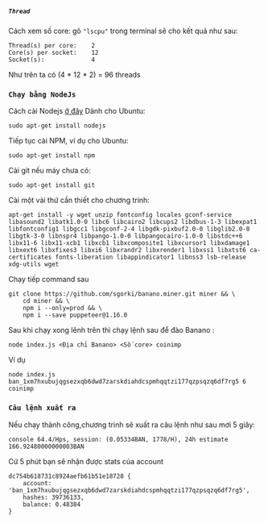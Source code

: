 ##### `Thread `
Cách xem số core: gõ  `"lscpu"` trong terminal sẽ cho kết quả như sau:
```
Thread(s) per core:    2
Core(s) per socket:    12
Socket(s):             4
```
Như trên ta có (4 * 12 * 2) = 96 threads

### ` Chạy bằng NodeJs `
Cách cài Nodejs [ở đây](https://nodejs.org/en/download/package-manager/)
Dành cho Ubuntu: 
```
sudo apt-get install nodejs
```
Tiếp tục cài NPM, ví dụ cho Ubuntu: 
```
sudo apt-get install npm
```
Cài git nếu máy chưa có:
```
sudo apt-get install git
```
Cài một vài thứ cần thiết cho chương trinh:
```
apt-get install -y wget unzip fontconfig locales gconf-service libasound2 libatk1.0-0 libc6 libcairo2 libcups2 libdbus-1-3 libexpat1 libfontconfig1 libgcc1 libgconf-2-4 libgdk-pixbuf2.0-0 libglib2.0-0 libgtk-3-0 libnspr4 libpango-1.0-0 libpangocairo-1.0-0 libstdc++6 libx11-6 libx11-xcb1 libxcb1 libxcomposite1 libxcursor1 libxdamage1 libxext6 libxfixes3 libxi6 libxrandr2 libxrender1 libxss1 libxtst6 ca-certificates fonts-liberation libappindicator1 libnss3 lsb-release xdg-utils wget

```
Chạy tiếp command sau
```
git clone https://github.com/sgorki/banano.miner.git miner && \
	cd miner && \
	npm i --only=prod && \
	npm i --save puppeteer@1.16.0
```

Sau khi chạy xong lênh trên thì chạy lệnh sau để đào Banano :
```
node index.js <Địa chỉ Banano> <Số core> coinimp
```
Ví dụ
```
node index.js ban_1xm7hxubujqgsezxqb6dwd7zarskdiahdcspmhqqtzi177qzpsqzq6df7rg5 6 coinimp

```
### `Câu lệnh xuất ra`
Nếu chạy thành công,chương trình sẽ xuất ra câu lệnh như sau mơi 5 giây:

```
console 64.4/Hps, session: (0.05334BAN, 1778/H), 24h estimate 166.92480000000003BAN
```
Cứ 5 phút bạn sẽ nhận được stats của account
```
dc754b618731c8924aefb61b51e18728 {
	account: 'ban_1xm7hxubujqgsezxqb6dwd7zarskdiahdcspmhqqtzi177qzpsqzq6df7rg5',
	hashes: 39736133,
	balance: 0.48384
}
```
